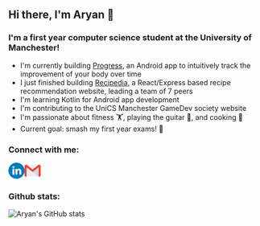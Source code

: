 ## Hi there, I'm Aryan 👋

### I'm a first year computer science student at the University of Manchester!

- I'm currently building [Progress](https://github.com/ary4n99/Progress), an Android app to intuitively track the improvement of your body over time
- I just finished building [Recipedia](https://github.com/W8-Recipedia/Recipedia), a React/Express based recipe recommendation website, leading a team of 7 peers
- I'm learning Kotlin for Android app development
- I'm contributing to the UniCS Manchester GameDev society website
- I'm passionate about fitness 🏋️‍, playing the guitar 🎸, and cooking 🥘
- Current goal: smash my first year exams! 👊

### Connect with me:

[<img align="left" alt="LinkedIn" width="32px" height="32px" src="assets/linkedin.png"/>](https://linkedin.com/in/aryan-a/)
[<img align="left" alt="Email" width="32px" height="32px" src="assets/gmail.png"/>](mailto:ary4n99@gmail.com)
<br>
<br>

### Github stats:

![Aryan's GitHub stats](https://github-readme-stats.vercel.app/api?username=ary4n99&hide=stars&hide_title=true&show_icons=true&count_private=true)
